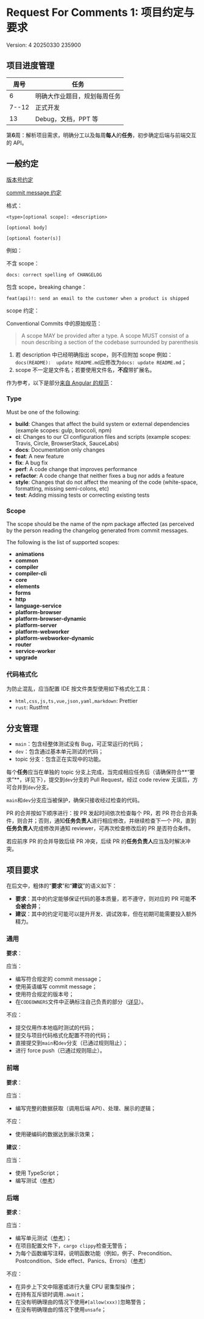 # Request For Comments 1: 项目约定与要求

Version: 4 20250330 235900

## 项目进度管理

| 周号  | 任务                         |
| ----- | ---------------------------- |
| 6     | 明确大作业题目，规划每周任务 |
| 7--12 | 正式开发                     |
| 13    | Debug，文档，PPT 等          |

第**6**周：解析项目需求，明确分工以及每周**每人**的**任务**，初步确定后端与前端交互的 API。

## 一般约定

[版本号约定](https://semver.org/lang/zh-CN/)

[commit message 约定](https://www.conventionalcommits.org/en/v1.0.0/#specification)

格式：

```text
<type>[optional scope]: <description>

[optional body]

[optional footer(s)]

```

例如：

不含 scope：

```text
docs: correct spelling of CHANGELOG
```

包含 scope，breaking change：

```text
feat(api)!: send an email to the customer when a product is shipped
```

scope 约定：

Conventional Commits 中的原始规范：

> A scope MAY be provided after a type. A scope MUST consist of a noun describing a section of the codebase surrounded by parenthesis

1. 若 description 中已经明确指出 scope，则不应附加 scope
   例如：`docs(README):  update README.md`应修改为`docs: update README.md`；
2. scope 不一定是文件名；若要使用文件名，**不应**带扩展名。

作为参考，以下是部分[来自 Angular 的规范](https://github.com/angular/angular/blob/22b96b9/CONTRIBUTING.md#-commit-message-guidelines)：

### Type

Must be one of the following:

- **build**: Changes that affect the build system or external dependencies (example scopes: gulp, broccoli, npm)
- **ci**: Changes to our CI configuration files and scripts (example scopes: Travis, Circle, BrowserStack, SauceLabs)
- **docs**: Documentation only changes
- **feat**: A new feature
- **fix**: A bug fix
- **perf**: A code change that improves performance
- **refactor**: A code change that neither fixes a bug nor adds a feature
- **style**: Changes that do not affect the meaning of the code (white-space, formatting, missing semi-colons, etc)
- **test**: Adding missing tests or correcting existing tests

### Scope

The scope should be the name of the npm package affected (as perceived by the person reading the changelog generated from commit messages.

The following is the list of supported scopes:

- **animations**
- **common**
- **compiler**
- **compiler-cli**
- **core**
- **elements**
- **forms**
- **http**
- **language-service**
- **platform-browser**
- **platform-browser-dynamic**
- **platform-server**
- **platform-webworker**
- **platform-webworker-dynamic**
- **router**
- **service-worker**
- **upgrade**

### 代码格式化

为防止混乱，应当配置 IDE 按文件类型使用如下格式化工具：

- `html,css,js,ts,vue,json,yaml,markdown`: Prettier
- `rust`: Rustfmt

## 分支管理

- `main`：包含经整体测试没有 Bug，可正常运行的代码；
- `dev`：包含通过基本单元测试的代码；
- topic 分支：包含正在实现中的功能。

每个**任务**应当在单独的 topic 分支上完成，当完成相应任务后（请确保符合**“要求”**，详见下），提交到`dev`分支的 Pull Request，经过 code review 无误后，方可合并到`dev`分支。

`main`和`dev`分支应当被保护，确保只接收经过检查的代码。

PR 的合并按如下顺序进行：按 PR 发起时间依次检查每个 PR，若 PR 符合合并条件，则合并；否则，通知**任务负责人**进行相应修改，并继续检查下一个 PR，直到**任务负责人**完成修改并通知 reviewer，可再次检查修改后的 PR 是否符合条件。

若应前序 PR 的合并导致后续 PR 冲突，后续 PR 的**任务负责人**应当及时解决冲突。

## 项目要求

在后文中，粗体的“**要求**”和“**建议**”的语义如下：

- **要求**：其中的约定能够保证代码的基本质量，若不遵守，则对应的 PR 可能**不会被合并**；
- **建议**：其中的约定可能可以提升开发、调试效率，但在初期可能需要投入额外精力。

### 通用

**要求**：

应当：

- 编写符合规定的 commit message；
- 使用英语编写 commit message；
- 使用符合规定的版本号；
- 在`CODEOWNERS`文件中正确标注自己负责的部分（[详见](https://docs.github.com/en/repositories/managing-your-repositorys-settings-and-features/customizing-your-repository/about-code-owners#codeowners-file-location)）。

不应：

- 提交仅用作本地临时测试的代码；
- 提交与项目代码格式化配置不符的代码；
- 直接提交到`main`和`dev`分支（已通过规则阻止）；
- 进行 force push（已通过规则阻止）。

### 前端

**要求**：

应当：

- 编写完整的数据获取（调用后端 API）、处理、展示的逻辑；

不应：

- 使用硬编码的数据达到展示效果；

**建议**：

应当：

- 使用 TypeScript；
- 编写测试（[参考](https://vuejs.org/guide/scaling-up/testing.html)）

### 后端

**要求**：

应当：

- 编写单元测试（[参考](https://doc.rust-lang.org/book/ch11-00-testing.html)）；
- 在项目配置文件下，`cargo clippy`检查无警告；
- 为每个函数编写注释，说明函数功能（例如，例子、Precondition、Postcondition、Side effect、Panics、Errors）（[参考](https://doc.rust-lang.org/book/ch14-02-publishing-to-crates-io.html)）

不应：

- 在异步上下文中阻塞或进行大量 CPU 密集型操作；
- 在持有互斥锁时调用`.await`；
- 在没有明确理由的情况下使用`#[allow(xxx)]`忽略警告；
- 在没有明确理由的情况下使用`unsafe`；
